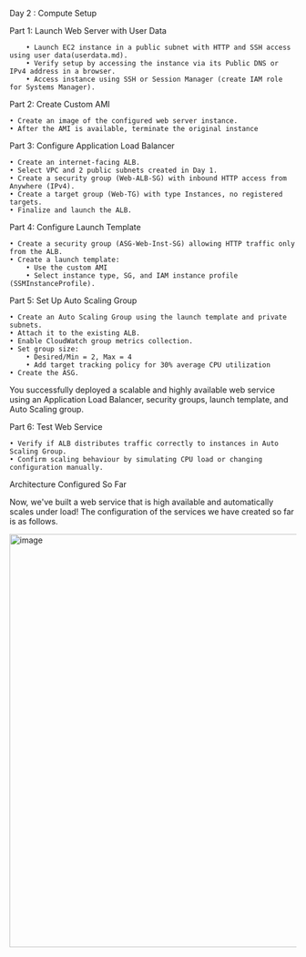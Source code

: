 Day 2 : Compute Setup

Part 1: Launch Web Server with User Data

		• Launch EC2 instance in a public subnet with HTTP and SSH access using user data(userdata.md).
		• Verify setup by accessing the instance via its Public DNS or IPv4 address in a browser.
		• Access instance using SSH or Session Manager (create IAM role for Systems Manager).

Part 2: Create Custom AMI

	• Create an image of the configured web server instance.
	• After the AMI is available, terminate the original instance

Part 3: Configure Application Load Balancer

	• Create an internet-facing ALB.
	• Select VPC and 2 public subnets created in Day 1.
	• Create a security group (Web-ALB-SG) with inbound HTTP access from Anywhere (IPv4).
	• Create a target group (Web-TG) with type Instances, no registered targets.
	• Finalize and launch the ALB.

Part 4: Configure Launch Template

	• Create a security group (ASG-Web-Inst-SG) allowing HTTP traffic only from the ALB.
	• Create a launch template:
		• Use the custom AMI
		• Select instance type, SG, and IAM instance profile (SSMInstanceProfile).

Part 5: Set Up Auto Scaling Group

	• Create an Auto Scaling Group using the launch template and private subnets.
	• Attach it to the existing ALB.
	• Enable CloudWatch group metrics collection.
	• Set group size:
		• Desired/Min = 2, Max = 4
		• Add target tracking policy for 30% average CPU utilization
	• Create the ASG.

You successfully deployed a scalable and highly available web service using an Application Load Balancer, security groups, launch template, and Auto Scaling group.

Part 6: Test Web Service

	• Verify if ALB distributes traffic correctly to instances in Auto Scaling Group.
	• Confirm scaling behaviour by simulating CPU load or changing configuration manually.

Architecture Configured So Far

Now, we've built a web service that is high available and automatically scales under load! The configuration of the services we have created so far is as follows.


<img width="726" alt="image" src="https://github.com/user-attachments/assets/bf3eeec3-89db-456b-9eaa-5b1f81ab7aab" />




